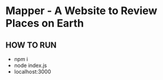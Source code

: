 # Mapper - A Website to Review Places on Earth
## HOW TO RUN
* npm i
* node index.js
* localhost:3000
